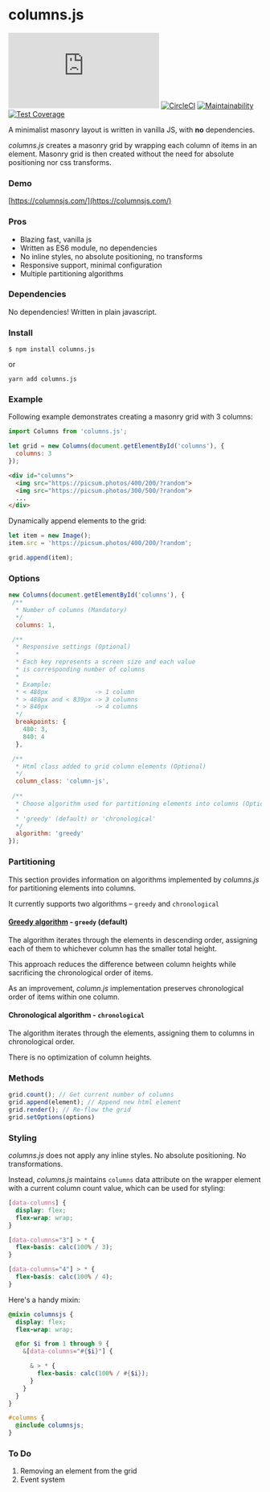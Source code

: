 # columns.js

![npm](https://img.shields.io/npm/v/columns.js)
[![CircleCI](https://circleci.com/gh/mladenilic/columns.js.svg?style=svg)](https://circleci.com/gh/mladenilic/columns.js)
[![Maintainability](https://api.codeclimate.com/v1/badges/bfd6aa1fac5d281bf4a5/maintainability)](https://codeclimate.com/github/mladenilic/columns.js/maintainability)
[![Test Coverage](https://api.codeclimate.com/v1/badges/bfd6aa1fac5d281bf4a5/test_coverage)](https://codeclimate.com/github/mladenilic/columns.js/test_coverage)

A minimalist masonry layout is written in vanilla JS, with **no** dependencies.

*columns.js* creates a masonry grid by wrapping each column of items in an element. Masonry grid is then created without the need for absolute positioning nor css transforms.

### Demo

[https://columnsjs.com/](https://columnsjs.com/)

### Pros

* Blazing fast, vanilla js
* Written as ES6 module, no dependencies
* No inline styles, no absolute positioning, no transforms
* Responsive support, minimal configuration
* Multiple partitioning algorithms

### Dependencies

No dependencies! Written in plain javascript.

### Install

```
$ npm install columns.js
```

or 

```
yarn add columns.js
```

### Example

Following example demonstrates creating a masonry grid with 3 columns:
```js
import Columns from 'columns.js';

let grid = new Columns(document.getElementById('columns'), {
  columns: 3
});
```

```html
<div id="columns">
  <img src="https://picsum.photos/400/200/?random">
  <img src="https://picsum.photos/300/500/?random">
  ...
</div>
```

Dynamically append elements to the grid:
```js
let item = new Image();
item.src = 'https://picsum.photos/400/200/?random';

grid.append(item);
```

### Options
```js
new Columns(document.getElementById('columns'), {
 /**
  * Number of columns (Mandatory)
  */
  columns: 1,

 /**
  * Responsive settings (Optional)
  * 
  * Each key represents a screen size and each value
  * is corresponding number of columns
  * 
  * Example:
  * < 480px             -> 1 column
  * > 480px and < 839px -> 3 columns
  * > 840px             -> 4 columns
  */
  breakpoints: {
    480: 3,
    840: 4
  },

 /**
  * Html class added to grid column elements (Optional)
  */
  column_class: 'column-js',
  
 /**
  * Choose algorithm used for partitioning elements into columns (Optional)
  * 
  * 'greedy' (default) or 'chronological'
  */
  algorithm: 'greedy'
});

```

### Partitioning

This section provides information on algorithms implemented by *columns.js* for partitioning elements into columns.

It currently supports two algorithms – `greedy` and `chronological`

#### [Greedy algorithm](https://en.wikipedia.org/wiki/Partition_problem#The_greedy_algorithm) - `greedy` (default) 
The algorithm iterates through the elements in descending order, assigning each of them to whichever column has the smaller total height.

This approach reduces the difference between column heights while sacrificing the chronological order of items.  

As an improvement, *column.js* implementation preserves chronological order of items within one column. 

#### Chronological algorithm - `chronological`
The algorithm iterates through the elements, assigning them to columns in chronological order.

There is no optimization of column heights.

### Methods
```js
grid.count(); // Get current number of columns
grid.append(element); // Append new html element
grid.render(); // Re-flow the grid
grid.setOptions(options)
```

### Styling
*columns.js* does not apply any inline styles. No absolute positioning. No transformations.

Instead, *columns.js* maintains `columns` data attribute on the wrapper element with a current column count value, which can be used for styling:

```css
[data-columns] {
  display: flex;
  flex-wrap: wrap;
}

[data-columns="3"] > * {
  flex-basis: calc(100% / 3);
}

[data-columns="4"] > * {
  flex-basis: calc(100% / 4);
}
```

Here's a handy mixin:
```scss
@mixin columnsjs {
  display: flex;
  flex-wrap: wrap;

  @for $i from 1 through 9 {
    &[data-columns="#{$i}"] {

      & > * {
        flex-basis: calc(100% / #{$i});
      }
    }
  }
}

#columns {
  @include columnsjs;
}
```

### To Do
1. Removing an element from the grid
2. Event system
